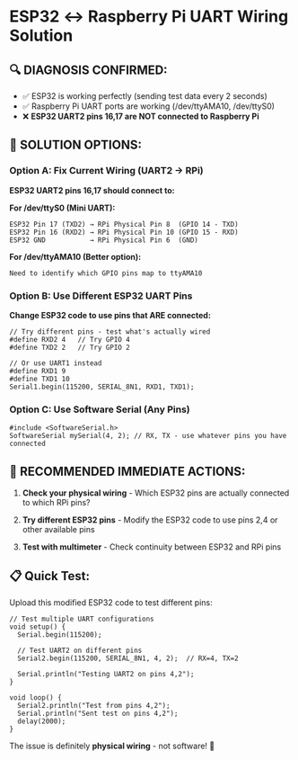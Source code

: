 # ESP32 ↔ Raspberry Pi UART Wiring Solution

## 🔍 **DIAGNOSIS CONFIRMED:**
- ✅ ESP32 is working perfectly (sending test data every 2 seconds)
- ✅ Raspberry Pi UART ports are working (/dev/ttyAMA10, /dev/ttyS0)
- ❌ **ESP32 UART2 pins 16,17 are NOT connected to Raspberry Pi**

## 🔧 **SOLUTION OPTIONS:**

### Option A: Fix Current Wiring (UART2 → RPi)
**ESP32 UART2 pins 16,17 should connect to:**

**For /dev/ttyS0 (Mini UART):**
```
ESP32 Pin 17 (TXD2) → RPi Physical Pin 8  (GPIO 14 - TXD)
ESP32 Pin 16 (RXD2) → RPi Physical Pin 10 (GPIO 15 - RXD)
ESP32 GND           → RPi Physical Pin 6  (GND)
```

**For /dev/ttyAMA10 (Better option):**
```
Need to identify which GPIO pins map to ttyAMA10
```

### Option B: Use Different ESP32 UART Pins
**Change ESP32 code to use pins that ARE connected:**

```arduino
// Try different pins - test what's actually wired
#define RXD2 4   // Try GPIO 4
#define TXD2 2   // Try GPIO 2

// Or use UART1 instead
#define RXD1 9
#define TXD1 10
Serial1.begin(115200, SERIAL_8N1, RXD1, TXD1);
```

### Option C: Use Software Serial (Any Pins)
```arduino
#include <SoftwareSerial.h>
SoftwareSerial mySerial(4, 2); // RX, TX - use whatever pins you have connected
```

## 🎯 **RECOMMENDED IMMEDIATE ACTIONS:**

1. **Check your physical wiring** - Which ESP32 pins are actually connected to which RPi pins?

2. **Try different ESP32 pins** - Modify the ESP32 code to use pins 2,4 or other available pins

3. **Test with multimeter** - Check continuity between ESP32 and RPi pins

## 📋 **Quick Test:**
Upload this modified ESP32 code to test different pins:

```arduino
// Test multiple UART configurations
void setup() {
  Serial.begin(115200);
  
  // Test UART2 on different pins
  Serial2.begin(115200, SERIAL_8N1, 4, 2);  // RX=4, TX=2
  
  Serial.println("Testing UART2 on pins 4,2");
}

void loop() {
  Serial2.println("Test from pins 4,2");
  Serial.println("Sent test on pins 4,2");
  delay(2000);
}
```

The issue is definitely **physical wiring** - not software! 🔌

